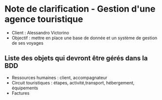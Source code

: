 # Note de clarification - Gestion d'une agence touristique

* Client : Alessandro Victorino
* Objectif : mettre en place une base de donnée et un système de gestion de ses voyages

## Liste des objets qui devront être gérés dans la BDD

* Ressources humaines : client, accompagnateur
* Circuit touristiques : étapes, activité,transport, hébergement, équipements
* Factures
